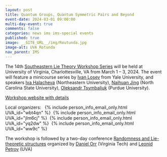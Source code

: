 ```yaml
---
layout: post
title: Quantum Groups, Quantum Symmetric Pairs and Beyond
event-date: 2024-03-01 09:00:00
multi-day-event: true
comments: false
categories: news ims ims-special events 
published: true
image: __SITE_URL__/img/Routunda.jpg
image-alt: UVA Rotunda
nav_parent: IMS
---
```


The 14th [Southeastern Lie Theory Workshop Series](https://www.math.lsu.edu/~pramod/selie/) will be held at University of Virginia, Charlottesville, VA from March 1 – 3, 2024. The event will feature a minicourse series by [Ivan Losev](https://gauss.math.yale.edu/~il282/) from Yale University, and speakers [Iva Halacheva](https://sites.google.com/site/ivahalacheva3/) (Northeastern University), [Naihuan Jing](https://jing.math.ncsu.edu/) (North Carolina State University), [Oleksandr Tsymbaliuk](https://www.math.purdue.edu/~otsymbal/) (Purdue University).

[Workshop website with details]({{site.url}}/ims/workshop-spring-2024/)

Local organizers:&nbsp;&nbsp;
{% include person_info_email_only.html UVA_id="wbt4qn" %}&nbsp;
{% include person_info_email_only.html UVA_id="jlm6cj" %}&nbsp;
{% include person_info_email_only.html UVA_id="yq2dw" %}&nbsp;
{% include person_info_email_only.html UVA_id="ww9c" %}

The workshop is followed by a two-day conference [Randomness and Lie-theoretic structures]({{site.url}}/random-lie-2024/) organized by [Daniel Orr](https://personal.math.vt.edu/dorr/) (Virginia Tech) and [Leonid Petrov](https://lpetrov.cc) (UVA)